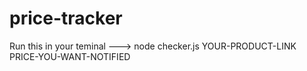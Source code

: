 # price-tracker
Run this in your teminal ---> node checker.js     YOUR-PRODUCT-LINK      PRICE-YOU-WANT-NOTIFIED
